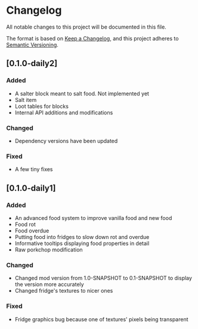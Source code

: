 # Changelog

All notable changes to this project will be documented in this file.

The format is based on [Keep a Changelog](https://keepachangelog.com/en/1.0.0/), and this project adheres
to [Semantic Versioning](https://semver.org/spec/v2.0.0.html).

## [0.1.0-daily2]
### Added
- A salter block meant to salt food. Not implemented yet
- Salt item
- Loot tables for blocks
- Internal API additions and modifications
### Changed
- Dependency versions have been updated
### Fixed
- A few tiny fixes

## [0.1.0-daily1]

### Added

- An advanced food system to improve vanilla food and new food
- Food rot
- Food overdue
- Putting food into fridges to slow down rot and overdue
- Informative tooltips displaying food properties in detail
- Raw porkchop modification

### Changed

- Changed mod version from 1.0-SNAPSHOT to 0.1-SNAPSHOT to display the version more accurately
- Changed fridge's textures to nicer ones

### Fixed

- Fridge graphics bug because one of textures' pixels being transparent